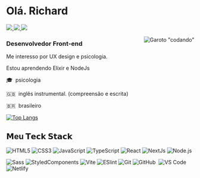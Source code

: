 # Olá. Richard
<p>
<a href="https://linkedin.com/in/richard-deluca-dev">
<img src="https://img.shields.io/badge/-Richard%20Deluca-0077B5?style=flat&logo=Linkedin&logoColor=white"</img>
</a>
<a href="https://richard-deluca.netlify.app">
<img src="https://img.shields.io/badge/-richarddeluca.netlify.app-412261?style=flat&logo=Safari&logoColor=white"</img>
</a>
<a href="mailto:richard.deluca.dev@gmail.com">
<img src="https://img.shields.io/badge/-richard.deluca.dev@gmail.com-D14f46?style=flat&logo=Gmail&logoColor=white"</img>
</a>
</p>

<img alt='Garoto "codando"' src="https://c.tenor.com/whgQwNlVvNkAAAAj/xero-code.gif" align="right"/>
<h3>Desenvolvedor Front-end</h3>

Me interesso por UX design e psicologia.

Estou aprendendo Elixir e NodeJs

🎓 &nbsp;psicologia

🇬🇧 &nbsp;inglês instrumental. (compreensão e escrita)

🇧🇷 &nbsp;brasileiro

[![Top Langs](https://github-readme-stats.vercel.app/api/top-langs/?username=richarddeluca&langs_count=6&layout=compact)](https://github.com/anuraghazra/github-readme-stats)

## 𝗠eu 𝗧𝗲𝗰𝗸 𝗦𝘁𝗮𝗰𝗸

![HTML5](https://img.shields.io/badge/-HTML5-%23E44D27?style=flat-square&logo=html5&logoColor=ffffff)
![CSS3](https://img.shields.io/badge/-CSS3-%231572B6?style=flat-square&logo=css3)
![JavaScript](https://img.shields.io/badge/-JavaScript-%23F7DF1C?style=flat-square&logo=javascript&logoColor=000000&labelColor=%23F7DF1C&color=%23FFCE5A)
![TypeScript](https://img.shields.io/badge/-TypeScript-007ACC?style=flat-square&logo=typescript&logoColor=white)
![React](https://img.shields.io/badge/-React-%23282C34?style=flat-square&logo=react)
![NextJs](https://img.shields.io/badge/-NextJs-%23282C34?style=flat-square&logo=next-js)
![Node.js](https://img.shields.io/badge/-Node.js-05122A?style=flat&logo=node.js)&nbsp;

![Sass](https://img.shields.io/badge/-Sass-%23CC6699?style=flat-square&logo=sass&logoColor=ffffff)
![StyledComponents](https://img.shields.io/badge/-StyledComponents-%23333333?style=flat-square&logo=styled-components)
![Vite](https://img.shields.io/badge/-Vite-%23646CFF?style=flat-square&logo=vite&logoColor=ffffff)
![ESlint](https://img.shields.io/badge/-ESLint-%234B32C3?style=flat-square&logo=eslint)
![Git](https://img.shields.io/badge/-Git-%23F05032?style=flat-square&logo=git&logoColor=%23ffffff)
![GitHub](https://img.shields.io/badge/-GitHub-05122A?style=flat&logo=github)&nbsp;
![VS Code](https://img.shields.io/badge/-VSCode-%23007ACC?style=flat-square&logo=visual-studio-code)
![Netlify](https://img.shields.io/badge/-Netlify-%2300C7B7?style=flat-square&logo=netlify&logoColor=ffffff)
